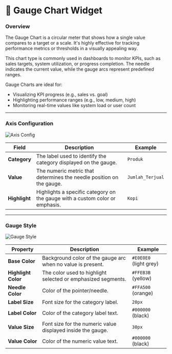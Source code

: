 # 🎯 Gauge Chart Widget

### Overview

The Gauge Chart is a circular meter that shows how a single value compares to a target or a scale. It's highly effective for tracking performance metrics or thresholds in a visually appealing way.

This chart type is commonly used in dashboards to monitor KPIs, such as sales targets, system utilization, or progress completion. The needle indicates the current value, while the gauge arcs represent predefined ranges.

Gauge Charts are ideal for:

- Visualizing KPI progress (e.g., sales vs. goal)
- Highlighting performance ranges (e.g., low, medium, high)
- Monitoring real-time values like system load or user count

---

### Axis Configuration

![Axis Config](/vdata/documentation/xplorer/gauge/gauge-config.webp)

| Field        | Description                                                                 | Example            |
|--------------|-----------------------------------------------------------------------------|--------------------|
| **Category** | The label used to identify the category displayed on the gauge.             | `Produk`           |
| **Value**    | The numeric metric that determines the needle position on the gauge.        | `Jumlah_Terjual`   |
| **Highlight**| Highlights a specific category on the gauge with a custom color or emphasis.| `Kopi`             |


---

### Gauge Style

![Gauge Style](/vdata/documentation/xplorer/gauge/gauge-style.webp)

| Property          | Description                                                              | Example         |
|-------------------|--------------------------------------------------------------------------|-----------------|
| **Base Color**     | Background color of the gauge arc when no value is present.              | `#E0E0E0` (light grey) |
| **Highlight Color**| The color used to highlight selected or emphasized segments.             | `#FFEB3B` (yellow)     |
| **Needle Color**   | Color of the pointer/needle.                                             | `#FFA500` (orange)     |
| **Label Size**     | Font size for the category label.                                        | `20px`          |
| **Label Color**    | Color of the category label text.                                        | `#000000` (black)|
| **Value Size**     | Font size for the numeric value displayed inside the gauge.              | `30px`          |
| **Value Color**    | Color of the numeric value text.                                         | `#000000` (black)|
